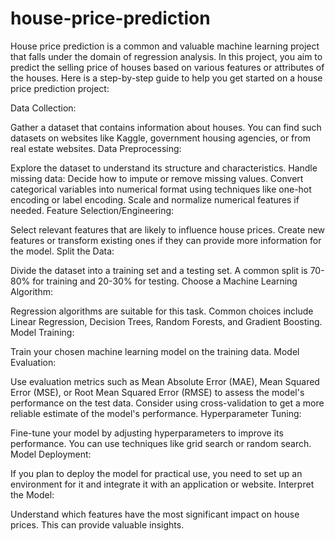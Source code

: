 # house-price-prediction

House price prediction is a common and valuable machine learning project that falls under the domain of regression analysis. In this project, you aim to predict the selling price of houses based on various features or attributes of the houses. Here is a step-by-step guide to help you get started on a house price prediction project:

Data Collection:

Gather a dataset that contains information about houses. You can find such datasets on websites like Kaggle, government housing agencies, or from real estate websites.
Data Preprocessing:

Explore the dataset to understand its structure and characteristics.
Handle missing data: Decide how to impute or remove missing values.
Convert categorical variables into numerical format using techniques like one-hot encoding or label encoding.
Scale and normalize numerical features if needed.
Feature Selection/Engineering:

Select relevant features that are likely to influence house prices.
Create new features or transform existing ones if they can provide more information for the model.
Split the Data:

Divide the dataset into a training set and a testing set. A common split is 70-80% for training and 20-30% for testing.
Choose a Machine Learning Algorithm:

Regression algorithms are suitable for this task. Common choices include Linear Regression, Decision Trees, Random Forests, and Gradient Boosting.
Model Training:

Train your chosen machine learning model on the training data.
Model Evaluation:

Use evaluation metrics such as Mean Absolute Error (MAE), Mean Squared Error (MSE), or Root Mean Squared Error (RMSE) to assess the model's performance on the test data.
Consider using cross-validation to get a more reliable estimate of the model's performance.
Hyperparameter Tuning:

Fine-tune your model by adjusting hyperparameters to improve its performance. You can use techniques like grid search or random search.
Model Deployment:

If you plan to deploy the model for practical use, you need to set up an environment for it and integrate it with an application or website.
Interpret the Model:

Understand which features have the most significant impact on house prices. This can provide valuable insights.
